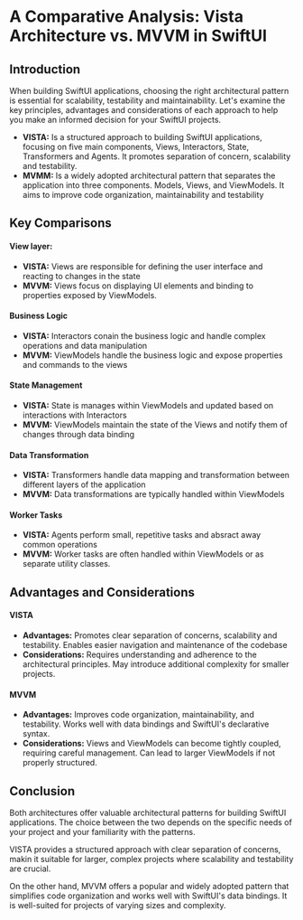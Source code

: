 # A Comparative Analysis: Vista Architecture vs. MVVM in SwiftUI


## Introduction
When building SwiftUI applications, choosing the right architectural pattern is essential for scalability, testability and maintainability. Let's examine the key principles, advantages and considerations of each approach to help you make an informed decision for your SwiftUI projects.

* **VISTA:**
Is a structured approach to building SwiftUI applications, focusing on five main components, Views, Interactors, State, Transformers and Agents. It promotes separation of concern, scalability and testability.
* **MVMM:**
Is a widely adopted architectural pattern that separates the application into three components. Models, Views, and ViewModels. It aims to improve code organization, maintainability and testability

## Key Comparisons
#### View layer:
- **VISTA:** Views are responsible for defining the user interface and reacting to changes in the state
- **MVVM:** Views focus on displaying UI elements and binding to properties exposed by ViewModels.

#### Business Logic
- **VISTA:** Interactors conain the business logic and handle complex operations and data manipulation
- **MVVM:** ViewModels handle the business logic and expose properties and commands to the views

#### State Management
- **VISTA:** State is manages within ViewModels and updated based on interactions with Interactors
- **MVVM:** ViewModels maintain the state of the Views and notify them of changes through data binding

#### Data Transformation
- **VISTA:** Transformers handle data mapping and transformation between different layers of the application
- **MVVM:** Data transformations are typically handled within ViewModels

#### Worker Tasks
- **VISTA:** Agents perform small, repetitive tasks and absract away common operations
- **MVVM:** Worker tasks are often handled within ViewModels or as separate utility classes.


## Advantages and Considerations
#### VISTA
- **Advantages:**
Promotes clear separation of concerns, scalability and testability. Enables easier navigation and maintenance of the codebase
- **Considerations:**
Requires understanding and adherence to the architectural principles. May introduce additional complexity for smaller projects.

#### MVVM
- **Advantages:**
Improves code organization, maintainability, and testability. Works well with data bindings and SwiftUI's declarative syntax.
- **Considerations:**
Views and ViewModels can become tightly coupled, requiring careful management. Can lead to larger ViewModels if not properly structured.


## Conclusion
Both architectures offer valuable architectural patterns for building SwiftUI applications. The choice between the two depends on the specific needs of your project and your familiarity with the patterns.

VISTA provides a structured approach with clear separation of concerns, makin it suitable for larger, complex projects where scalability and testability are crucial.

On the other hand, MVVM offers a popular and widely adopted pattern that simplifies code organization and works well with SwiftUI's data bindings. It is well-suited for projects of varying sizes and complexity.
